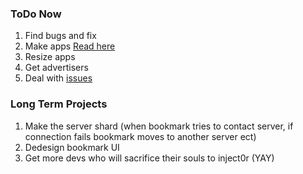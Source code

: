 
### ToDo Now
1. Find bugs and fix
2. Make apps [Read here](https://github.com/Paragramex/inject0r/wiki)
3. Resize apps
4. Get advertisers
5. Deal with [issues](https://github.com/Paragramex/inject0r/issues)

### Long Term Projects
1. Make the server shard (when bookmark tries to contact server, if connection fails bookmark moves to another server ect)
2. Dedesign bookmark UI
3. Get more devs who will sacrifice their souls to inject0r (YAY)